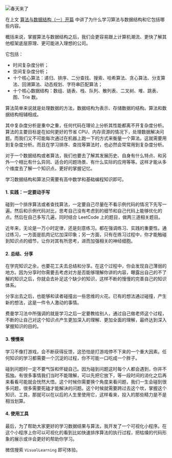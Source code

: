 
![春天来了](https://blog-pic-1251295613.cos.ap-guangzhou.myqcloud.com/1617378277.91SmartPic.png)

在上文 [算法与数据结构（一）开篇](https://mp.weixin.qq.com/s?__biz=MzI0MTU2NjcyNg==&mid=2247483911&idx=1&sn=4c56a30edb0b4daad72a76195603c243&chksm=e908d76ede7f5e78f1e29778f9037608c2891602bc45a41be8d4ea8b4fe93f9bd2908a3540c2&token=40774121&lang=zh_CN#rd) 中讲了为什么学习算法与数据结构和它包括哪些内容。

概括来说，掌握算法与数据结构之后，我们会更容易跟上计算机潮流、更快了解其他框架底层原理、更可能进入理想的公司。

它包括：
- 时间复杂度分析；
- 空间复杂度分析；
- 十个核心算法：递归、排序、二分查找、搜索、哈希算法、贪心算法、分支算法、回溯算法、动态规划、字符串匹配算法；
- 十个核心数据结构：数组、链表、栈、队列、散列表、二叉树、堆、跳表、图、Trie 数。

算法简单来说就是处理数据的方法，数据结构为表示、存储数据的结构。算法和数据结构相辅相成。

其中复杂度分析是重中之重，任何代码在理论上分析其性能都离不开复杂度分析。算法的主要目标是在如何更好的节省 CPU、内存资源的情况下，处理数据解决问题。而我们又不可能每次通过在机器上跑一下的方式来衡量一个算法。这就需要用到复杂度分析。而且在学习排序、查找等算法时，也必然会常常用到复杂度分析。

对于一个数据结构或者算法，我们也要去了解其发展历史、自身有什么特点、和另外一个相比有什么异同、适合的问题场景、有什么实际的应用等等。这样才能从多个维度去了解一个知识点，更好的掌握记忆。

学习数据结构和算法只需要有高中数学和基础编程知识即可。

#### 1. 实践：一定要动手写

碰到一个排序算法或者查找算法，一定要自己尽量在不看示例代码的情况下先写一遍。然后和示例代码对比，思考自己没有考虑到的细节和自己代码上能够优化的点。然后在自己多写几遍，同时结合 LeetCode 上的题目，做两三道相关题目。

近年来，无论是一万小时定律，还是刻意练习。都在强调练习、实践的重要性。通过练习，一方面是肌肉记忆加深印象；另一方面，只有在练习过程中，你才能触碰到知识点的细节，让你对其有所思考，进而加强相关的神经细胞。

#### 2. 总结、分享

在学完知识之余，也要花工夫去总结和分享。在这个过程中，你会发现自己薄弱的地方。因为分享时你需要去考虑对方是否能够理解你讲的内容，曝露出自己的不了解的知识之后，你就会去补足这个缺少的知识，这样不断的慢慢的完善自己的知识体系。

分享出去之后，也能够和读者碰撞出一些思维的火花。已有的想法通过碰撞，产生新的想法，这是一件令人激动的事情。

费曼学习法中所强调的就是学习之后一定要教给别人，通过自己做老师这个过程，不断的让自己对这个知识点产生更加深入的理解、更加全面的理解，最终达到深入掌握知识的目的。

#### 3. 慢慢来

学习不像打游戏，会不断获得反馈，这恐怕是打游戏停不下来的一个重大因素。任何知识的学习都需要一个沉淀的过程，你不可能一口吃成一个胖子。

碰到问题时一定不要气馁和怀疑自己。因为碰到问题这时每个人都会遇到，你并不孤独。有很多事情我们当时不能理解，可以先把它放下，等一段时间的消化之后再来看看可能就会恍然大悟。这个时候你需要换个角度来看问题，我们一生会碰到很多问题，很多需要死磕才能解决的问题。这个时候就需要跨过去这个坎，掌握这个知识、工具，那就可以在以后的人生里使用它，这样看来，投入的那些精力是不是相当划算。

#### 4. 使用工具

最后，为了帮助大家更好的学习数据结果与算法，我开发了一个可视化小程序。在这个小程序上你可以可视化的看到比如快速排序算法的执行过程，把枯燥的代码形象的展示或许会更好的帮助你学习。

微信搜索 `VisualLearning` 即可体验。